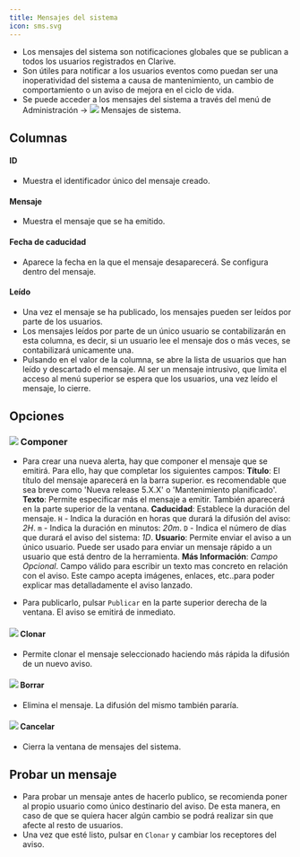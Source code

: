 ```yaml
---
title: Mensajes del sistema
icon: sms.svg
---
```


* Los mensajes del sistema son notificaciones globales que se publican a todos los usuarios registrados en Clarive.
* Son útiles para notificar a los usuarios eventos como puedan ser una inoperatividad del sistema a causa de mantenimiento, un cambio de comportamiento o un aviso de mejora en el ciclo de vida.
* Se puede acceder a los mensajes del sistema a través del menú de Administración → <img src="/static/images/icons/sms.svg" /> Mensajes de sistema.

## Columnas

#### ID
* Muestra el identificador único del mensaje creado.

#### Mensaje
* Muestra el mensaje que se ha emitido.

#### Fecha de caducidad
* Aparece la fecha en la que el mensaje desaparecerá. Se configura dentro del mensaje.

#### Leído
* Una vez el mensaje se ha publicado, los mensajes pueden ser leídos por parte de los usuarios.
* Los mensajes leídos por parte de un único usuario se contabilizarán en esta columna, es decir, si un usuario lee el mensaje dos o más veces, se contabilizará unicamente una.
* Pulsando en el valor de la columna, se abre la lista de usuarios que han leído y descartado el mensaje. Al ser un mensaje intrusivo, que limita el acceso al menú superior se espera que los usuarios, una vez leído el mensaje, lo cierre.

## Opciones

### <img src="/static/images/icons/edit.svg" /> Componer
* Para crear una nueva alerta, hay que componer el mensaje que se emitirá. Para ello, hay que completar los siguientes campos:
    **Título**: El título del mensaje aparecerá en la barra superior. es recomendable que sea breve como 'Nueva release 5.X.X' o 'Mantenimiento planificado'.
    **Texto**: Permite especificar más el mensaje a emitir. También aparecerá en la parte superior de la ventana.
    **Caducidad**: Establece la duración del mensaje.
        `H` - Indica la duración en horas que durará la difusión del aviso: *2H*.
        `m` - Indica la duración en minutos: *20m*.
        `D` - Indica el número de días que durará el aviso del sistema: *1D*.
    **Usuario**: Permite enviar el aviso a un único usuario. Puede ser usado para enviar un mensaje rápido a un usuario que está dentro de la herramienta.
    **Más Información**: *Campo Opcional*. Campo válido para escribir un texto mas concreto en relación con el aviso. Este campo acepta imágenes, enlaces, etc..para poder explicar mas detalladamente el aviso lanzado.

* Para publicarlo, pulsar `Publicar` en la parte superior derecha de la ventana. El aviso se emitirá de inmediato.

#### <img src="/static/images/icons/copy.gif" /> Clonar
* Permite clonar el mensaje seleccionado haciendo más rápida la difusión de un nuevo aviso.

#### <img src="/static/images/icons/delete_.png" /> Borrar
* Elimina el mensaje. La difusión del mismo también pararía.

#### <img src="/static/images/icons/close.svg" /> Cancelar
* Cierra la ventana de mensajes del sistema.

## Probar un mensaje
* Para probar un mensaje antes de hacerlo publico, se recomienda poner al propio usuario como único destinario del aviso. De esta manera, en caso de que se quiera hacer algún cambio se podrá realizar sin que afecte al resto de usuarios.
* Una vez que esté listo, pulsar en `Clonar` y cambiar los receptores del aviso.